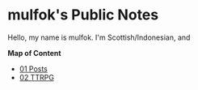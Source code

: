 # mulfok's Public Notes

Hello, my name is mulfok. I'm Scottish/Indonesian, and

**Map of Content**
- [01 Posts](01%20Posts/01%20Posts%20MOC)
- [02 TTRPG](02%20TTRPG/02%20TTRPG%20MOC)